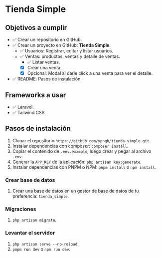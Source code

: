 # Tienda Simple
## Objetivos a cumplir
- ✅ Crear un repositorio en GitHub.
- ✅ Crear un proyecto en GitHub: **Tienda Simple**.
  - ✅ Usuarios: Registrar, editar y listar usuarios.
  - ✅ Ventas: productos, ventas y detalle de ventas.
    - ✅ Listar ventas.
    - [x] Crear una venta.
    - [x] Opcional: Modal al darle click a una venta para ver el detalle.
- ✅ README: Pasos de instalación.
## Frameworks a usar
- ✅ Laravel.
- ✅ Tailwind CSS.
## Pasos de instalación
1. Clonar el repositorio `https://github.com/ypnqh/tienda-simple.git`.
2. Instalar dependencias con composer: `composer install`.
3. Copiar el contenido de `.env.example`, luego crear y pegar al archivo `.env`.
4. Generar la `APP_KEY` de la aplicación: `php artisan key:generate`.
5. Instalar dependencias con PNPM o NPM: `pnpm install` o `npm install`.
### Crear base de datos
1. Crear una base de datos en un gestor de base de datos de tu preferencia: `tienda_simple`.
### Migraciones
1. `php artisan migrate`.
### Levantar el servidor
1. `php artisan serve --no-reload`.
2. `pnpm run dev` o `npm run dev`.
